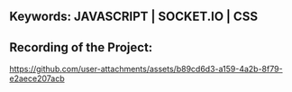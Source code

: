 ## Keywords: JAVASCRIPT | SOCKET.IO | CSS

## Recording of the Project:
https://github.com/user-attachments/assets/b89cd6d3-a159-4a2b-8f79-e2aece207acb




